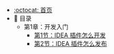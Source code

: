 - [:octocat: 首页](/README)
- :memo: 目录
   - 第1章：开发入门
       - [第1节：IDEA 插件怎么开发](/md/idea-plugin/2023-12-11-笔记.md)
       - [第2节：IDEA 插件怎么发布](/md/idea-plugin/2021-08-29-技术实践IDEA插件怎么发布.md)